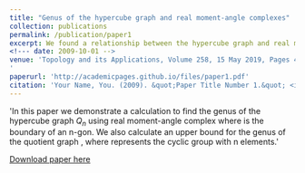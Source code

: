 ```yaml
---
title: "Genus of the hypercube graph and real moment-angle complexes"
collection: publications
permalink: /publication/paper1
excerpt: We found a relationship between the hypercube graph and real moment-angle complexes and derive related calculations.
<!--- date: 2009-10-01 -->
venue: 'Topology and its Applications, Volume 258, 15 May 2019, Pages 415-424
'
paperurl: 'http://academicpages.github.io/files/paper1.pdf'
citation: 'Your Name, You. (2009). &quot;Paper Title Number 1.&quot; <i>Journal 1</i>. 1(1).'
---
```

'In this paper we demonstrate a calculation to find the genus of the hypercube graph $Q_n$ using real moment-angle complex  where  is the boundary of an n-gon. We also calculate an upper bound for the genus of the quotient graph , where  represents the cyclic group with n elements.'

[Download paper here](https://doi.org/10.1016/j.topol.2019.03.009)
